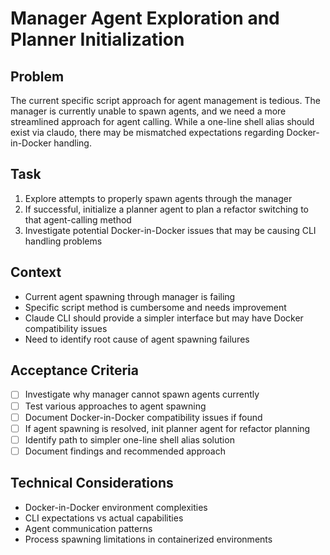 # Manager Agent Exploration and Planner Initialization

## Problem
The current specific script approach for agent management is tedious. The manager is currently unable to spawn agents, and we need a more streamlined approach for agent calling. While a one-line shell alias should exist via claudo, there may be mismatched expectations regarding Docker-in-Docker handling.

## Task
1. Explore attempts to properly spawn agents through the manager
2. If successful, initialize a planner agent to plan a refactor switching to that agent-calling method
3. Investigate potential Docker-in-Docker issues that may be causing CLI handling problems

## Context
- Current agent spawning through manager is failing
- Specific script method is cumbersome and needs improvement
- Claude CLI should provide a simpler interface but may have Docker compatibility issues
- Need to identify root cause of agent spawning failures

## Acceptance Criteria
- [ ] Investigate why manager cannot spawn agents currently
- [ ] Test various approaches to agent spawning
- [ ] Document Docker-in-Docker compatibility issues if found
- [ ] If agent spawning is resolved, init planner agent for refactor planning
- [ ] Identify path to simpler one-line shell alias solution
- [ ] Document findings and recommended approach

## Technical Considerations
- Docker-in-Docker environment complexities
- CLI expectations vs actual capabilities
- Agent communication patterns
- Process spawning limitations in containerized environments